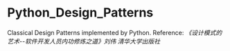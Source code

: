 # Python_Design_Patterns
Classical Design Patterns implemented by Python.
Reference:
*《设计模式的艺术--软件开发人员内功修炼之道》刘伟 清华大学出版社*